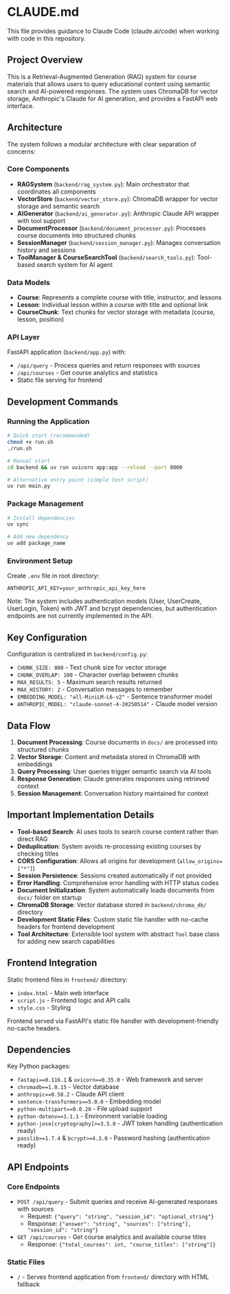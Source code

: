 # CLAUDE.md

This file provides guidance to Claude Code (claude.ai/code) when working with code in this repository.

## Project Overview

This is a Retrieval-Augmented Generation (RAG) system for course materials that allows users to query educational content using semantic search and AI-powered responses. The system uses ChromaDB for vector storage, Anthropic's Claude for AI generation, and provides a FastAPI web interface.

## Architecture

The system follows a modular architecture with clear separation of concerns:

### Core Components

- **RAGSystem** (`backend/rag_system.py`): Main orchestrator that coordinates all components
- **VectorStore** (`backend/vector_store.py`): ChromaDB wrapper for vector storage and semantic search
- **AIGenerator** (`backend/ai_generator.py`): Anthropic Claude API wrapper with tool support
- **DocumentProcessor** (`backend/document_processor.py`): Processes course documents into structured chunks
- **SessionManager** (`backend/session_manager.py`): Manages conversation history and sessions
- **ToolManager & CourseSearchTool** (`backend/search_tools.py`): Tool-based search system for AI agent

### Data Models

- **Course**: Represents a complete course with title, instructor, and lessons
- **Lesson**: Individual lesson within a course with title and optional link
- **CourseChunk**: Text chunks for vector storage with metadata (course, lesson, position)

### API Layer

FastAPI application (`backend/app.py`) with:
- `/api/query` - Process queries and return responses with sources
- `/api/courses` - Get course analytics and statistics
- Static file serving for frontend

## Development Commands

### Running the Application

```bash
# Quick start (recommended)
chmod +x run.sh
./run.sh

# Manual start
cd backend && uv run uvicorn app:app --reload --port 8000

# Alternative entry point (simple test script)
uv run main.py
```

### Package Management

```bash
# Install dependencies
uv sync

# Add new dependency
uv add package_name
```

### Environment Setup

Create `.env` file in root directory:
```
ANTHROPIC_API_KEY=your_anthropic_api_key_here
```

Note: The system includes authentication models (User, UserCreate, UserLogin, Token) with JWT and bcrypt dependencies, but authentication endpoints are not currently implemented in the API.

## Key Configuration

Configuration is centralized in `backend/config.py`:
- `CHUNK_SIZE: 800` - Text chunk size for vector storage
- `CHUNK_OVERLAP: 100` - Character overlap between chunks
- `MAX_RESULTS: 5` - Maximum search results returned
- `MAX_HISTORY: 2` - Conversation messages to remember
- `EMBEDDING_MODEL: "all-MiniLM-L6-v2"` - Sentence transformer model
- `ANTHROPIC_MODEL: "claude-sonnet-4-20250514"` - Claude model version

## Data Flow

1. **Document Processing**: Course documents in `docs/` are processed into structured chunks
2. **Vector Storage**: Content and metadata stored in ChromaDB with embeddings
3. **Query Processing**: User queries trigger semantic search via AI tools
4. **Response Generation**: Claude generates responses using retrieved context
5. **Session Management**: Conversation history maintained for context

## Important Implementation Details

- **Tool-based Search**: AI uses tools to search course content rather than direct RAG
- **Deduplication**: System avoids re-processing existing courses by checking titles
- **CORS Configuration**: Allows all origins for development (`allow_origins=["*"]`)
- **Session Persistence**: Sessions created automatically if not provided
- **Error Handling**: Comprehensive error handling with HTTP status codes
- **Document Initialization**: System automatically loads documents from `docs/` folder on startup
- **ChromaDB Storage**: Vector database stored in `backend/chroma_db/` directory
- **Development Static Files**: Custom static file handler with no-cache headers for frontend development
- **Tool Architecture**: Extensible tool system with abstract `Tool` base class for adding new search capabilities

## Frontend Integration

Static frontend files in `frontend/` directory:
- `index.html` - Main web interface
- `script.js` - Frontend logic and API calls
- `style.css` - Styling

Frontend served via FastAPI's static file handler with development-friendly no-cache headers.

## Dependencies

Key Python packages:
- `fastapi==0.116.1` & `uvicorn==0.35.0` - Web framework and server
- `chromadb==1.0.15` - Vector database
- `anthropic==0.58.2` - Claude API client
- `sentence-transformers==5.0.0` - Embedding model
- `python-multipart==0.0.20` - File upload support
- `python-dotenv==1.1.1` - Environment variable loading
- `python-jose[cryptography]>=3.5.0` - JWT token handling (authentication ready)
- `passlib>=1.7.4` & `bcrypt>=4.3.0` - Password hashing (authentication ready)

## API Endpoints

### Core Endpoints
- `POST /api/query` - Submit queries and receive AI-generated responses with sources
  - Request: `{"query": "string", "session_id": "optional_string"}`
  - Response: `{"answer": "string", "sources": ["string"], "session_id": "string"}`
- `GET /api/courses` - Get course analytics and available course titles
  - Response: `{"total_courses": int, "course_titles": ["string"]}`

### Static Files
- `/` - Serves frontend application from `frontend/` directory with HTML fallback